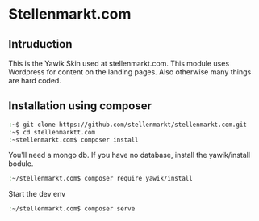 # Stellenmarkt.com


## Intruduction

This is the Yawik Skin used at stellenmarkt.com. This module uses Wordpress for content on the landing pages. Also
otherwise many things are hard coded.

## Installation using composer

```bash
:~$ git clone https://github.com/stellenmarkt/stellenmarkt.com.git
:~$ cd stellenmarktt.com
:~stellenmarkt.com$ composer install
```

You'll need a mongo db. If you have no database, install the yawik/install
bodule. 

```bash
:~/stellenmarkt.com$ composer require yawik/install
```

Start the dev env

```bash
:~/stellenmarkt.com$ composer serve
```
